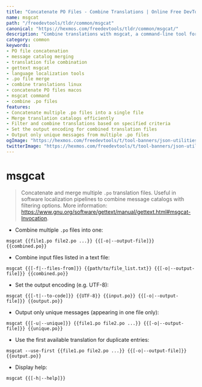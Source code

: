 ```yaml
---
title: "Concatenate PO Files - Combine Translations | Online Free DevTools by Hexmos"
name: msgcat
path: "/freedevtools/tldr/common/msgcat"
canonical: "https://hexmos.com/freedevtools/tldr/common/msgcat/"
description: "Combine translations with msgcat, a command-line tool for merging .po files. Easily consolidate language catalogs for software localization. Free online tool, no registration required."
category: common
keywords:
- PO file concatenation
- message catalog merging
- translation file combination
- gettext msgcat
- language localization tools
- .po file merge
- combine translations linux
- concatenate PO files macos
- msgcat command
- combine .po files
features:
- Concatenate multiple .po files into a single file
- Merge translation catalogs efficiently
- Filter and combine translations based on specified criteria
- Set the output encoding for combined translation files
- Output only unique messages from multiple .po files
ogImage: "https://hexmos.com/freedevtools/t/tool-banners/json-utilities-banner.png"
twitterImage: "https://hexmos.com/freedevtools/t/tool-banners/json-utilities-banner.png"
---
```


# msgcat

> Concatenate and merge multiple `.po` translation files.
> Useful in software localization pipelines to combine message catalogs with filtering options.
> More information: <https://www.gnu.org/software/gettext/manual/gettext.html#msgcat-Invocation>.

- Combine multiple `.po` files into one:

`msgcat {{file1.po file2.po ...}} {{[-o|--output-file]}} {{combined.po}}`

- Combine input files listed in a text file:

`msgcat {{[-f|--files-from]}} {{path/to/file_list.txt}} {{[-o|--output-file]}} {{combined.po}}`

- Set the output encoding (e.g. UTF-8):

`msgcat {{[-t|--to-code]}} {{UTF-8}} {{input.po}} {{[-o|--output-file]}} {{output.po}}`

- Output only unique messages (appearing in one file only):

`msgcat {{[-u|--unique]}} {{file1.po file2.po ...}} {{[-o|--output-file]}} {{unique.po}}`

- Use the first available translation for duplicate entries:

`msgcat --use-first {{file1.po file2.po ...}} {{[-o|--output-file]}} {{output.po}}`

- Display help:

`msgcat {{[-h|--help]}}`
